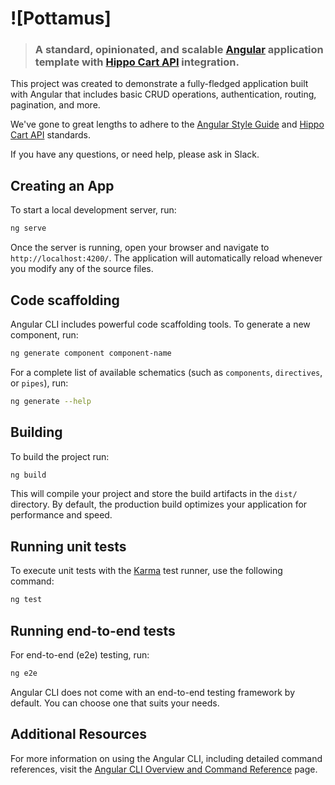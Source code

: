 # ![Pottamus]

> ### A standard, opinionated, and scalable [Angular](https://angular.io/) application template with [Hippo Cart API](https://github.com/hippohq/hippo) integration.

This project was created to demonstrate a fully-fledged application built with Angular that includes basic CRUD operations, authentication, routing, pagination, and more.

We've gone to great lengths to adhere to the [Angular Style Guide](https://angular.io/guide/styleguide) and [Hippo Cart API](https://github.com/hippohq/hippo) standards.

If you have any questions, or need help, please ask in Slack.

## Creating an App

To start a local development server, run:

```bash
ng serve
```

Once the server is running, open your browser and navigate to `http://localhost:4200/`. The application will automatically reload whenever you modify any of the source files.

## Code scaffolding

Angular CLI includes powerful code scaffolding tools. To generate a new component, run:

```bash
ng generate component component-name
```

For a complete list of available schematics (such as `components`, `directives`, or `pipes`), run:

```bash
ng generate --help
```

## Building

To build the project run:

```bash
ng build
```

This will compile your project and store the build artifacts in the `dist/` directory. By default, the production build optimizes your application for performance and speed.

## Running unit tests

To execute unit tests with the [Karma](https://karma-runner.github.io) test runner, use the following command:

```bash
ng test
```

## Running end-to-end tests

For end-to-end (e2e) testing, run:

```bash
ng e2e
```

Angular CLI does not come with an end-to-end testing framework by default. You can choose one that suits your needs.

## Additional Resources

For more information on using the Angular CLI, including detailed command references, visit the [Angular CLI Overview and Command Reference](https://angular.dev/tools/cli) page.
